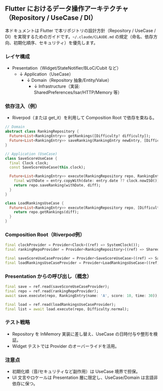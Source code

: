 ## Flutter におけるデータ操作アーキテクチャ（Repository / UseCase / DI）

本ドキュメントは Flutter で本リポジトリの設計方針（Repository / UseCase / DI）を実現するためのガイドです。`~/.claude/CLAUDE.md` の規定（命名、依存方向、初期化順序、セキュリティ）を優先します。

### レイヤ構成
- Presentation（Widget/StateNotifier/BLoC/Cubit など）
  - ↓ Application（UseCase）
    - ↓ Domain（Repository 抽象/Entity/Value）
      - ↓ Infrastructure（実装: SharedPreferences/Isar/HTTP/Memory 等）

### 依存注入（例）
- Riverpod（または get_it）を利用して Composition Root で依存を束ねる。

```dart
// Domain
abstract class RankingRepository {
  Future<List<RankingEntry>> getRankings([Difficulty? difficulty]);
  Future<List<RankingEntry>> saveRanking(RankingEntry newEntry, [Difficulty? difficulty]);
}

// Application (UseCase)
class SaveScoreUseCase {
  final Clock clock;
  const SaveScoreUseCase(this.clock);

  Future<List<RankingEntry>> execute(RankingRepository repo, RankingEntry entry, [Difficulty? diff]) async {
    final withDate = entry.copyWith(date: entry.date ?? clock.nowISO());
    return repo.saveRanking(withDate, diff);
  }
}

class LoadRankingsUseCase {
  Future<List<RankingEntry>> execute(RankingRepository repo, [Difficulty? diff]) {
    return repo.getRankings(diff);
  }
}
```

### Composition Root（Riverpod例）
```dart
final clockProvider = Provider<Clock>((ref) => SystemClock());
final rankingRepoProvider = Provider<RankingRepository>((ref) => SharedPrefsRankingRepository());

final saveScoreUseCaseProvider = Provider<SaveScoreUseCase>((ref) => SaveScoreUseCase(ref.read(clockProvider)));
final loadRankingsUseCaseProvider = Provider<LoadRankingsUseCase>((ref) => LoadRankingsUseCase());
```

### Presentation からの呼び出し（概念）
```dart
final save = ref.read(saveScoreUseCaseProvider);
final repo = ref.read(rankingRepoProvider);
await save.execute(repo, RankingEntry(name: 'A', score: 10, time: 30));

final load = ref.read(loadRankingsUseCaseProvider);
final list = await load.execute(repo, Difficulty.normal);
```

### テスト戦略
- Repository を InMemory 実装に差し替え、UseCase の日時付与や整形を検証。
- Widget テストでは Provider のオーバーライドを活用。

### 注意点
- 初期化順（音/セキュリティなど副作用）は UseCase 境界で担保。
- UI 文言やロケールは Presentation 層に限定し、UseCase/Domain は言語非依存に保つ。


